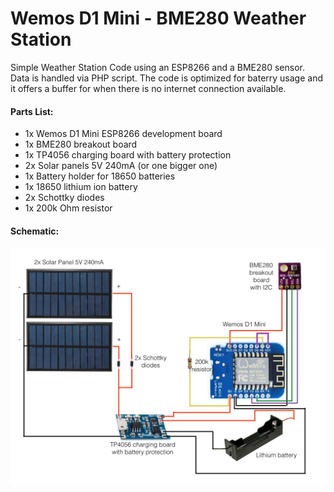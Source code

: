 # Wemos D1 Mini - BME280 Weather Station
Simple Weather Station Code using an ESP8266 and a BME280 sensor. Data is handled via PHP script. The code is optimized for baterry usage and it offers a buffer for when there is no internet connection available.

#### Parts List:
- 1x Wemos D1 Mini ESP8266 development board
- 1x BME280 breakout board
- 1x TP4056 charging board with battery protection
- 2x Solar panels 5V 240mA (or one bigger one)
- 1x Battery holder for 18650 batteries
- 1x 18650 lithium ion battery
- 2x Schottky diodes
- 1x 200k Ohm resistor

#### Schematic:
![](schematic.jpg)
